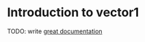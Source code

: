 # Introduction to vector1

TODO: write [great documentation](http://jacobian.org/writing/what-to-write/)
